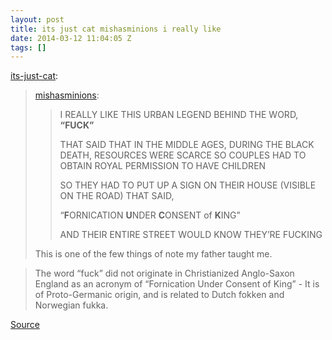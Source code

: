 ```yaml
---
layout: post
title: its just cat mishasminions i really like
date: 2014-03-12 11:04:05 Z
tags: []
---
```

[its-just-cat](http://its-just-cat.tumblr.com/post/69537654089/mishasminions-i-really-like-this-urban-legend):

> [mishasminions](http://mishasminions.tumblr.com/post/69486677189):
> 
> > I REALLY LIKE THIS URBAN LEGEND BEHIND THE WORD, **“FUCK”**
> > 
> > THAT SAID THAT IN THE MIDDLE AGES, DURING THE BLACK DEATH, RESOURCES WERE SCARCE SO COUPLES HAD TO OBTAIN ROYAL PERMISSION TO HAVE CHILDREN
> > 
> > SO THEY HAD TO PUT UP A SIGN ON THEIR HOUSE (VISIBLE ON THE ROAD) THAT SAID,
> > 
> > “**F**ORNICATION **U**NDER **C**ONSENT of **K**ING”
> > 
> > AND THEIR ENTIRE STREET WOULD KNOW THEY’RE FUCKING
> 
> This is one of the few things of note my father taught me.

> The word “fuck” did not originate in Christianized Anglo-Saxon England as an acronym of “Fornication Under Consent of King” - It is of Proto-Germanic origin, and is related to Dutch fokken and Norwegian fukka.

[Source](http://en.wikipedia.org/wiki/List_of_common_false_etymologies)
